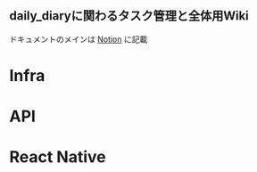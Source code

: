 daily_diaryに関わるタスク管理と全体用Wiki
---

ドキュメントのメインは [Notion](https://www.notion.so/Daily-Diary-748f7683648d45f8b7d7cd9472435df0) に記載

# Infra

# API

# React Native
